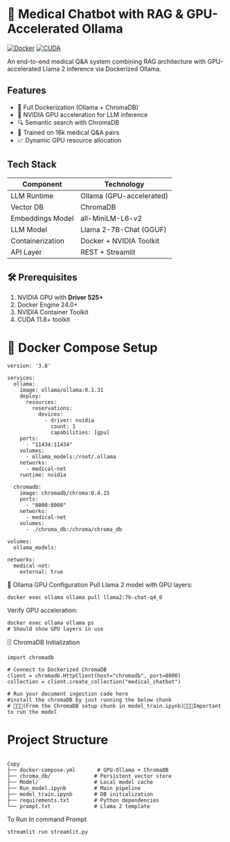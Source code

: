 # 🏥 Medical Chatbot with RAG & GPU-Accelerated Ollama

[![Docker](https://img.shields.io/badge/Docker-Enabled-2496ED?logo=docker)](https://www.docker.com)
[![CUDA](https://img.shields.io/badge/CUDA-Enabled-76B900?logo=nvidia)](https://developer.nvidia.com/cuda-toolkit)

An end-to-end medical Q&A system combining RAG architecture with GPU-accelerated Llama 2 inference via Dockerized Ollama.

## Features
- 🐳 Full Dockerization (Ollama + ChromaDB)
- 🚀 NVIDIA GPU acceleration for LLM inference
- 🔍 Semantic search with ChromaDB
- 💊 Trained on 16k medical Q&A pairs
- 📈 Dynamic GPU resource allocation

## Tech Stack
| Component          | Technology               |
|---------------------|--------------------------|
| LLM Runtime         | Ollama (GPU-accelerated) |
| Vector DB           | ChromaDB                 |
| Embeddings Model    | all-MiniLM-L6-v2         |
| LLM Model           | Llama 2-7B-Chat (GGUF)   |
| Containerization    | Docker + NVIDIA Toolkit  |
| API Layer           | REST + Streamlit         |

## 🛠️ Prerequisites
1. NVIDIA GPU with **Driver 525+**
2. Docker Engine 24.0+
3. NVIDIA Container Toolkit
4. CUDA 11.8+ toolkit

# 🐳 Docker Compose Setup
```
version: '3.8'

services:
  ollama:
    image: ollama/ollama:0.1.31
    deploy:
      resources:
        reservations:
          devices:
            - driver: nvidia
              count: 1
              capabilities: [gpu]
    ports:
      - "11434:11434"
    volumes:
      - ollama_models:/root/.ollama
    networks:
      - medical-net
    runtime: nvidia

  chromadb:
    image: chromadb/chroma:0.4.15
    ports:
      - "8000:8000"
    networks:
      - medical-net
    volumes:
      - ./chroma_db:/chroma/chroma_db

volumes:
  ollama_models:

networks:
  medical-net:
    external: true
```
🔧 Ollama GPU Configuration
Pull Llama 2 model with GPU layers:
```
docker exec ollama ollama pull llama2:7b-chat-q4_0
```
Verify GPU acceleration:
```
docker exec ollama ollama ps
# Should show GPU layers in use
```

🗄️ ChromaDB Initialization
```
import chromadb

# Connect to Dockerized ChromaDB
client = chromadb.HttpClient(host="chromadb", port=8000)
collection = client.create_collection("medical_chatbot")

# Run your document ingestion code here
#install the chromaDB by just running the below chunk
# 🚀🚀🚀(From the ChromaDB setup chunk in model_train.ipynb)🚀🚀🚀Important to run the model
```

# Project Structure
```

Copy
├── docker-compose.yml       # GPU-Ollama + ChromaDB
├── chroma_db/              # Persistent vector store
├── Model/                  # Local model cache
├── Run_model.ipynb         # Main pipeline
├── model_train.ipynb       # DB initialization
├── requirements.txt        # Python dependencies
└── prompt.txt              # Llama 2 template
```
To Run
In command Prompt
```
streamlit run streamlit.py
```
